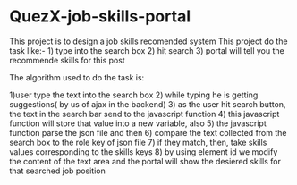 # QuezX-job-skills-portal
<to complete the partial fullfilment  of internship round process>
This project is to design a job skills recomended system
This project do the task like:-
1) type into the search box
2) hit search
3) portal will tell you the recommende skills for this post

The algorithm used to do the task is:

1)user type the text into the search box
2) while typing he is getting suggestions( by us of ajax in the backend)
3) as the user hit search button, the text in the search bar send to the javascript function
4) this javascript function will store that value into a new variable, also
5) the javascript function parse the json file and then
6) compare the text collected from the search box to the role key of json file
7) if they match, then, take skills values corresponding to the skills keys
8) by using element id we modify the content of the text area and the portal will show the desiered skills for that searched job position


